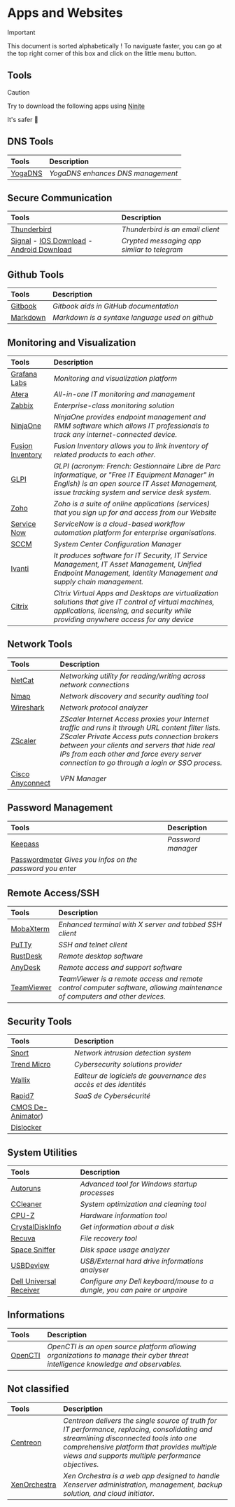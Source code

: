 # Apps and Websites

>[!important]
>This document is sorted alphabetically ! To naviguate faster, you can go at the top right corner of this box and click on the little menu button.

## Tools

>[!Caution]
>Try to download the following apps using [Ninite](https://ninite.com/)
>
>It's safer 🔐

## DNS Tools

| Tools | Description |
|:------|:-----------|
| [YogaDNS](https://www.yogadns.com/) | *YogaDNS enhances DNS management* |

## Secure Communication

| Tools | Description |
|:------|:-----------|
[Thunderbird](https://www.thunderbird.net/en-US/)| *Thunderbird is an email client*|
|[Signal](https://en.wikipedia.org/wiki/Signal_(messaging_app)) - [IOS Download](https://apps.apple.com/us/app/signal-private-messenger/id874139669) - [Android Download](https://play.google.com/store/apps/details?id=org.thoughtcrime.securesms&hl=en_US)| *Crypted messaging app similar to telegram* |
## Github Tools

| Tools | Description |
|:------|:-----------|
[Gitbook](https://www.gitbook.com/)| *Gitbook aids in GitHub documentation*
[Markdown](https://docs.github.com/fr/get-started/writing-on-github/getting-started-with-writing-and-formatting-on-github/basic-writing-and-formatting-syntax)| *Markdown is a syntaxe language used on github*|

## Monitoring and Visualization

| Tools | Description |
|:------|:-----------|
| [Grafana Labs](https://grafana.com/) | *Monitoring and visualization platform*|
| [Atera](https://www.atera.com/) | *All-in-one IT monitoring and management*|
| [Zabbix](https://www.zabbix.com/) | *Enterprise-class monitoring solution*|
| [NinjaOne](https://www.ninjaone.com/) | *NinjaOne provides endpoint management and RMM software which allows IT professionals to track any internet-connected device.* |
| [Fusion Inventory](https://fusioninventory.org/) |*Fusion Inventory allows you to link inventory of related products to each other.*|
| [GLPI](https://glpi-project.org/) |*GLPI (acronym: French: Gestionnaire Libre de Parc Informatique, or "Free IT Equipment Manager" in English) is an open source IT Asset Management, issue tracking system and service desk system.*|
| [Zoho](https://www.zoho.com/?zredirect=f&zsrc=langdropdown) |*Zoho is a suite of online applications (services) that you sign up for and access from our Website*|
| [Service Now](https://www.servicenow.com) |*ServiceNow is a cloud-based workflow automation platform for enterprise organisations.*|
| [SCCM](https://learn.microsoft.com/en-us/mem/configmgr/core/understand/introduction) | *System Center Configuration Manager* |
| [Ivanti](https://www.ivanti.com/) |*It produces software for IT Security, IT Service Management, IT Asset Management, Unified Endpoint Management, Identity Management and supply chain management.*|
| [Citrix](https://www.citrix.com/)| *Citrix Virtual Apps and Desktops are virtualization solutions that give IT control of virtual machines, applications, licensing, and security while providing anywhere access for any device* |

## Network Tools

| Tools | Description |            
|:------|:-----------|
|[NetCat](https://eternallybored.org/misc/netcat/)| *Networking utility for reading/writing across network connections*|
|[Nmap](https://nmap.org/)| *Network discovery and security auditing tool*|
|[Wireshark](https://www.wireshark.org/download.html)| *Network protocol analyzer*|
|[ZScaler](https://www.zscaler.com/) | *ZScaler Internet Access proxies your Internet traffic and runs it through URL content filter lists. ZScaler Private Access puts connection brokers between your clients and servers that hide real IPs from each other and force every server connection to go through a login or SSO process.* |
|[Cisco Anyconnect](https://www.cisco.com/c/en/us/support/security/anyconnect-secure-mobility-client-v4-x/model.html)| *VPN Manager* |

## Password Management

| Tools | Description |
|:------|:-----------|
|[Keepass](https://keepass.info/)| *Password manager*|
|[Passwordmeter](https://passwormeter.com) *Gives you infos on the password you enter*

## Remote Access/SSH

| Tools | Description |
|:------|:-----------|
|[MobaXterm](https://mobaxterm.mobatek.net/)| *Enhanced terminal with X server and tabbed SSH client*|
|[PuTTy](https://www.putty.org/)| *SSH and telnet client*|
|[RustDesk](https://rustdesk.com/)| *Remote desktop software*|
|[AnyDesk](https://anydesk.com/en)| *Remote access and support software*|
|[TeamViewer](https://www.teamviewer.com/en/download/windows/)| *TeamViewer is a remote access and remote control computer software, allowing maintenance of computers and other devices.* |

## Security Tools

| Tools | Description |
|:------|:-----------|
|[Snort](https://snort.org/)| *Network intrusion detection system*|
|[Trend Micro](https://www.trendmicro.com/en_en/business.html)| *Cybersecurity solutions provider*|
|[Wallix](https://www.wallix.com/) | *Editeur de logiciels de gouvernance des accès et des identités*  |
|[Rapid7](https://www.rapid7.com/)| *SaaS de Cybersécurité* |
|[CMOS De-Animator](http://boginjr.com/it/sw/dev/de-cmos3/))
|[Dislocker]()||

## System Utilities

| Tools | Description |
|:------|:-----------|
|[Autoruns](https://live.sysinternals.com/Autoruns.exe)| *Advanced tool for Windows startup processes*|
|[CCleaner](https://www.ccleaner.com/)| *System optimization and cleaning tool*|
|[CPU-Z](https://www.cpuid.com/softwares/cpu-z.html)| *Hardware information tool*|
|[CrystalDiskInfo](https://crystaldiskinfo.en.uptodown.com/windows)| *Get information about a disk*|
|[Recuva](http://www.recuva.fr/)| *File recovery tool*|
|[Space Sniffer](https://spacesniffer.fr.softonic.com/)| *Disk space usage analyzer*|
|[USBDeview](https://usbdeview.en.softonic.com/)| *USB/External hard drive informations analyser*|
|[Dell Universal Receiver](https://www.dell.com/support/home/en-us/drivers/driversdetails?driverid=vmrgg) |*Configure any Dell keyboard/mouse to a dungle, you can paire or unpaire*|

## Informations

| Tools | Description |
|:------|:-----------|
|[OpenCTI](https://docs.opencti.io/latest/)| *OpenCTI is an open source platform allowing organizations to manage their cyber threat intelligence knowledge and observables.* |

## Not classified

| Tools | Description |
|:------|:-----------|
|[Centreon]()| *Centreon delivers the single source of truth for IT performance, replacing, consolidating and streamlining disconnected tools into one comprehensive platform that provides multiple views and supports multiple performance objectives.* |
|[XenOrchestra]()| *Xen Orchestra is a web app designed to handle Xenserver administration, management, backup solution, and cloud initiator.* |

